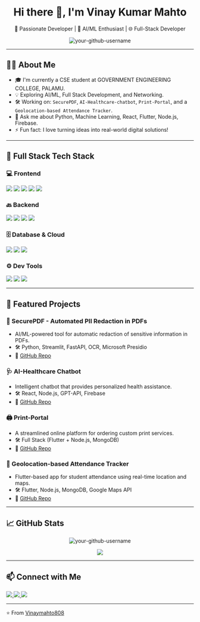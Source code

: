 
<h1 align="center">Hi there 👋, I'm Vinay Kumar Mahto</h1>
<p align="center">
  🚀 Passionate Developer | 🧠 AI/ML Enthusiast | 🌐 Full-Stack Developer
</p>

<p align="center">
  <img src="https://komarev.com/ghpvc/?username=your-github-username&label=Profile%20views&color=0e75b6&style=flat" alt="your-github-username" />
</p>

---

## 🧑‍💻 About Me

- 🎓 I'm currently a CSE student at GOVERNMENT ENGINEERING COLLEGE, PALAMU.
- 💡 Exploring AI/ML, Full Stack Development, and Networking.
- 🛠️ Working on: `SecurePDF`, `AI-Healthcare-chatbot`, `Print-Portal`, and a `Geolocation-based Attendance Tracker`.
- 💬 Ask me about Python, Machine Learning, React, Flutter, Node.js, Firebase.
- ⚡ Fun fact: I love turning ideas into real-world digital solutions!

---

## 🧰 Full Stack Tech Stack

### 💻 Frontend
<p>
  <img src="https://img.shields.io/badge/React-20232A?style=for-the-badge&logo=react&logoColor=61DAFB" />
  <img src="https://img.shields.io/badge/Flutter-02569B?style=for-the-badge&logo=flutter&logoColor=white" />
  <img src="https://img.shields.io/badge/HTML5-e34c26?style=for-the-badge&logo=html5&logoColor=white" />
  <img src="https://img.shields.io/badge/CSS3-1572B6?style=for-the-badge&logo=css3&logoColor=white" />
  <img src="https://img.shields.io/badge/JavaScript-F7DF1E?style=for-the-badge&logo=javascript&logoColor=black" />
</p>

### 🔙 Backend
<p>
  <img src="https://img.shields.io/badge/Node.js-339933?style=for-the-badge&logo=nodedotjs&logoColor=white" />
  <img src="https://img.shields.io/badge/FastAPI-009688?style=for-the-badge&logo=fastapi&logoColor=white" />
  <img src="https://img.shields.io/badge/Python-3776AB?style=for-the-badge&logo=python&logoColor=white" />
  <img src="https://img.shields.io/badge/Express.js-000000?style=for-the-badge&logo=express&logoColor=white" />
</p>

### 🗄️ Database & Cloud
<p>
  <img src="https://img.shields.io/badge/MongoDB-47A248?style=for-the-badge&logo=mongodb&logoColor=white" />
  <img src="https://img.shields.io/badge/Firebase-ffca28?style=for-the-badge&logo=firebase&logoColor=black" />
  <img src="https://img.shields.io/badge/MySQL-00758F?style=for-the-badge&logo=mysql&logoColor=white" />
</p>

### ⚙️ Dev Tools
<p>
  <img src="https://img.shields.io/badge/Git-F05032?style=for-the-badge&logo=git&logoColor=white" />
  <img src="https://img.shields.io/badge/Linux-FCC624?style=for-the-badge&logo=linux&logoColor=black" />
  <img src="https://img.shields.io/badge/VS%20Code-007ACC?style=for-the-badge&logo=visual-studio-code&logoColor=white" />
</p>

---

## 🚀 Featured Projects

### 🔐 SecurePDF - Automated PII Redaction in PDFs
- AI/ML-powered tool for automatic redaction of sensitive information in PDFs.
- 🛠 Python, Streamlit, FastAPI, OCR, Microsoft Presidio
- 📁 [GitHub Repo](https://github.com/Vinaymahto808/SecurePDF)

### 🩺 AI-Healthcare Chatbot
- Intelligent chatbot that provides personalized health assistance.
- 🛠 React, Node.js, GPT-API, Firebase
- 📁 [GitHub Repo](https://github.com/Vinaymahto808/AI-Healthcare-chatbot)

### 🖨️ Print-Portal
- A streamlined online platform for ordering custom print services.
- 🛠 Full Stack (Flutter + Node.js, MongoDB)
- 📁 [GitHub Repo](https://github.com/Vinaymahto808/Print-Portal)

### 📍 Geolocation-based Attendance Tracker
- Flutter-based app for student attendance using real-time location and maps.
- 🛠 Flutter, Node.js, MongoDB, Google Maps API
- 📁 [GitHub Repo](https://github.com/Vinaymahto808/Geo-Attendance-App)

---

## 📈 GitHub Stats

<p align="center">
  <img src="https://github-readme-stats.vercel.app/api?username=your-github-username&show_icons=true&theme=tokyonight" alt="your-github-username" />
</p>

<p align="center">
  <img src="https://github-readme-streak-stats.herokuapp.com/?user=your-github-username&theme=tokyonight" />
</p>

---

## 📫 Connect with Me

<p align="left">
  <a href="https://linkedin.com/in/your-linkedin" target="_blank">
    <img src="https://img.shields.io/badge/LinkedIn-0077B5?style=for-the-badge&logo=linkedin&logoColor=white"/>
  </a>
  <a href="mailto:your.email@example.com">
    <img src="https://img.shields.io/badge/Email-D14836?style=for-the-badge&logo=gmail&logoColor=white"/>
  </a>
  <a href="https://your-portfolio-site.com" target="_blank">
    <img src="https://img.shields.io/badge/Portfolio-000000?style=for-the-badge&logo=github&logoColor=white"/>
  </a>
</p>

---

⭐️ From [Vinaymahto808](https://github.com/Vinaymahto808)
